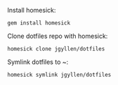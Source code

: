 Install homesick:

	gem install homesick

Clone dotfiles repo with homesick:

	homesick clone jgyllen/dotfiles

Symlink dotfiles to ~:

	homesick symlink jgyllen/dotfiles
